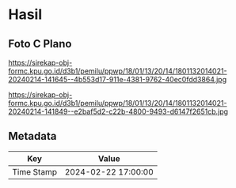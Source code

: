 # Hasil

## Foto C Plano

https://sirekap-obj-formc.kpu.go.id/d3b1/pemilu/ppwp/18/01/13/20/14/1801132014021-20240214-141645--4b553d17-911e-4381-9762-40ec0fdd3864.jpg

https://sirekap-obj-formc.kpu.go.id/d3b1/pemilu/ppwp/18/01/13/20/14/1801132014021-20240214-141849--e2baf5d2-c22b-4800-9493-d6147f2651cb.jpg


## Metadata

| Key        | Value               |
| ---------- | ------------------- |
| Time Stamp | 2024-02-22 17:00:00 |



